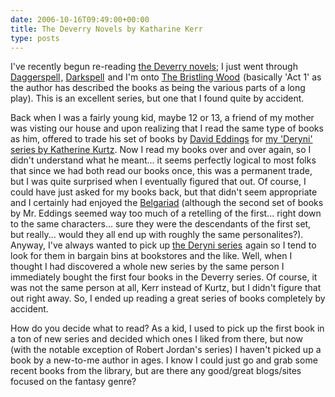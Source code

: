 ```yaml
---
date: 2006-10-16T09:49:00+00:00
title: The Deverry Novels by Katharine Kerr
type: posts
---
```

I've recently begun re-reading [the Deverry novels](https://en.wikipedia.org/wiki/Katharine_Kerr); I just went through [Daggerspell](https://www.amazon.com/gp/product/0553565214?ie=UTF8&tag=duncanmackenz-20&linkCode=as2&camp=1789&creative=9325&creativeASIN=0553565214)<img style="border-right: medium none; border-top: medium none; margin: 0px; border-left: medium none; border-bottom: medium none" height="1" alt="" src="http://www.assoc-amazon.com/e/ir?t=duncanmackenz-20&l=as2&o=1&a=0553565214" width="1" border="0" />, [Darkspell](https://www.amazon.com/gp/product/0553568884?ie=UTF8&tag=duncanmackenz-20&linkCode=as2&camp=1789&creative=9325&creativeASIN=0553568884) <img style="border-right: medium none; border-top: medium none; margin: 0px; border-left: medium none; border-bottom: medium none" height="1" alt="" src="http://www.assoc-amazon.com/e/ir?t=duncanmackenz-20&l=as2&o=1&a=0553568884" width="1" border="0" />and I'm onto [The Bristling Wood](https://www.amazon.com/gp/product/0553285815?ie=UTF8&tag=duncanmackenz-20&linkCode=as2&camp=1789&creative=9325&creativeASIN=0553285815) <img style="border-right: medium none; border-top: medium none; margin: 0px; border-left: medium none; border-bottom: medium none" height="1" alt="" src="http://www.assoc-amazon.com/e/ir?t=duncanmackenz-20&l=as2&o=1&a=0553285815" width="1" border="0" />(basically 'Act 1' as the author has described the books as being the various parts of a long play). This is an excellent series, but one that I found quite by accident.

Back when I was a fairly young kid, maybe 12 or 13, a friend of my mother was visting our house and upon realizing that I read the same type of books as him, offered to trade his set of books by [David Eddings](https://en.wikipedia.org/wiki/David_Eddings) for [my 'Deryni' series by Katherine Kurtz](https://en.wikipedia.org/wiki/Deryni_novels). Now I read my books over and over again, so I didn't understand what he meant... it seems perfectly logical to most folks that since we had both read our books once, this was a permanent trade, but I was quite surprised when I eventually figured that out. Of course, I could have just asked for my books back, but that didn't seem appropriate and I certainly had enjoyed the [Belgariad](https://en.wikipedia.org/wiki/The_Belgariad) (although the second set of books by Mr. Eddings seemed way too much of a retelling of the first... right down to the same characters... sure they were the descendants of the first set, but really... would they all end up with roughly the same personalites?). Anyway, I've always wanted to pick up [the Deryni series](https://www.amazon.com/gp/product/0345326784?ie=UTF8&tag=duncanmackenz-20&linkCode=as2&camp=1789&creative=9325&creativeASIN=0345326784) <img style="border-right: medium none; border-top: medium none; margin: 0px; border-left: medium none; border-bottom: medium none" height="1" alt="" src="http://www.assoc-amazon.com/e/ir?t=duncanmackenz-20&l=as2&o=1&a=0345326784" width="1" border="0" />again so I tend to look for them in bargain bins at bookstores and the like. Well, when I thought I had discovered a whole new series by the same person I immediately bought the first four books in the Deverry series. Of course, it was not the same person at all, Kerr instead of Kurtz, but I didn't figure that out right away. So, I ended up reading a great series of books completely by accident.

How do you decide what to read? As a kid, I used to pick up the first book in a ton of new series and decided which ones I liked from there, but now (with the notable exception of Robert Jordan's series) I haven't picked up a book by a new-to-me author in ages. I know I could just go and grab some recent books from the library, but are there any good/great blogs/sites focused on the fantasy genre?
